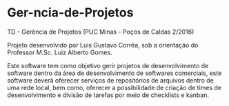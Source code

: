 # Ger-ncia-de-Projetos
TD - Gerência de Projetos (PUC Minas - Poços de Caldas 2/2016)

Projeto desenvolvido por Luis Gustavo Corrêa, sob a orientação do Professor M.Sc. Luiz Alberto Gomes.

Este software tem como objetivo gerir projetos de desenvolvimento de software dentro da área de desenvolvimento de softwares comerciais, este software deverá oferecer serviços de repositórios de arquivos dentro de uma rede local, bem como, oferecer a possibilidade de criação de times de desenvolvimento e divisão de tarefas por meio de checklists e kanban.
